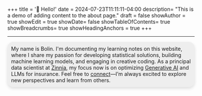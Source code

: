 +++
title = '👋 Hello!'
date = 2024-07-23T11:11:11-04:00
description= "This is a demo of adding content to the about page."
draft = false
showAuthor = true
showEdit = true
showDate= false
showTableOfContents= true
showBreadcrumbs= true
showHeadingAnchors = true
+++
<div style="height: 0.01px;"></div>

--- 

 
<div style="background-color: rgba(128, 128, 128, 0.12); padding: 10px; border-radius: 16px;box-shadow: 0 4px 8px rgba(0,0,0,0.13);">
My name is Bolin. I'm documenting my learning notes on this website, where I share my passion for developing statistical solutions, building machine learning models, and engaging in creative coding. As a principal data scientist at <a href="https://www.zinnia.com" target="_blank">Zinnia</a>, my focus now is on optimizing <a href="https://zinnia.com/resources/zinnia-datos-ai-webinar-recap/" target="_blank">Generative AI</a> and LLMs for insurance. Feel free to <a href="https://www.linkedin.com/in/bolinli/" target="_blank">connect</a>—I’m always excited to explore new perspectives and learn from others.
</div>


<div style="height: 50px;"></div>


<script src="https://cdn.jsdelivr.net/npm/p5@1.4.0/lib/p5.js"></script>
<script src="/js/learn3.js"></script>


